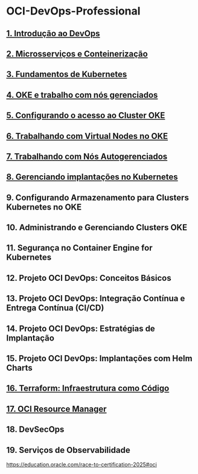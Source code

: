 # OCI-DevOps-Professional

##  [1. Introdução ao DevOps](https://github.com/KleberVales/OCI-DevOps-Professional/wiki/DevOps-Introdutions)  
##  [2. Microsserviços e Conteinerização](https://github.com/KleberVales/OCI-DevOps-Professional/wiki/Microservices-and-Containerization)
##  [3. Fundamentos de Kubernetes](https://github.com/KleberVales/OCI-DevOps-Professional/wiki/Kubernetes-Basics)
##  [4. OKE e trabalho com nós gerenciados](https://github.com/KleberVales/OCI-DevOps-Professional/wiki/OKE-e-trabalho-com-managed-nodes)
##  [5. Configurando o acesso ao Cluster OKE](https://github.com/KleberVales/OCI-DevOps-Professional/wiki/Setting-up-OKE-Cluster-access)
##  [6. Trabalhando com Virtual Nodes no OKE](https://github.com/KleberVales/OCI-DevOps-Professional/wiki/Trabalhando-com-Virtual-Nodes-no-OKE)
##  [7. Trabalhando com Nós Autogerenciados](https://github.com/KleberVales/OCI-DevOps-Professional/wiki/Trabalhando-com-N%C3%B3s-Autogerenciados)
##  [8. Gerenciando implantações no Kubernetes](https://github.com/KleberVales/OCI-DevOps-Professional/wiki/Gerenciando-implanta%C3%A7%C3%B5es-no-Kubernetes)
## 9. Configurando Armazenamento para Clusters Kubernetes no OKE
## 10. Administrando e Gerenciando Clusters OKE
## 11. Segurança no Container Engine for Kubernetes
## 12. Projeto OCI DevOps: Conceitos Básicos
## 13. Projeto OCI DevOps: Integração Contínua e Entrega Contínua (CI/CD)
## 14. Projeto OCI DevOps: Estratégias de Implantação
## 15. Projeto OCI DevOps: Implantações com Helm Charts
## [16. Terraform: Infraestrutura como Código](https://github.com/KleberVales/OCI-DevOps-Professional/wiki/Terraform:-Infraestrutura-como-C%C3%B3digo)
## [17. OCI Resource Manager](https://github.com/KleberVales/OCI-DevOps-Professional/wiki/Terraform:-Infraestrutura-como-C%C3%B3digo)
## 18. DevSecOps
## 19. Serviços de Observabilidade

https://education.oracle.com/race-to-certification-2025#oci

